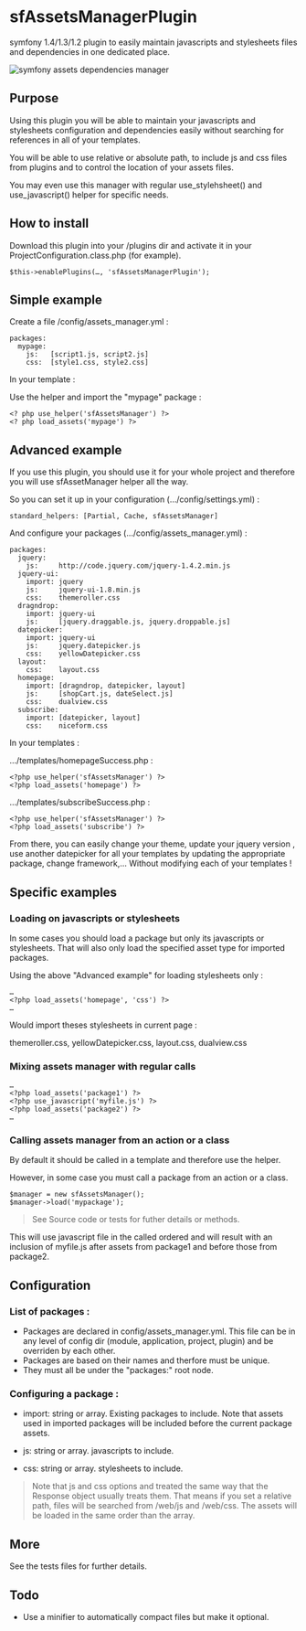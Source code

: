 # sfAssetsManagerPlugin


symfony 1.4/1.3/1.2 plugin to easily maintain javascripts and stylesheets files
and dependencies in one dedicated place.

![symfony assets dependencies manager](http://www.symfony-project.org/uploads/plugins/cb885cd82f4cb190dabe2e54dcedf991.png)


## Purpose

Using this plugin you will be able to maintain your javascripts and stylesheets 
configuration and dependencies easily without searching for references in all 
of your templates.

You will be able to use relative or absolute path, to include js and css files 
from plugins and to control the location of your assets files.

You may even use this manager with regular use_stylehsheet() and use_javascript()
helper for specific needs.


## How to install

Download this plugin into your /plugins dir and activate it in 
your ProjectConfiguration.class.php (for example).

    $this->enablePlugins(…, 'sfAssetsManagerPlugin');


## Simple example

Create a file /config/assets_manager.yml :


    packages:
      mypage:
        js:   [script1.js, script2.js]
        css:  [style1.css, style2.css]

In your template :

Use the helper and import the "mypage" package :

    <? php use_helper('sfAssetsManager') ?>
    <? php load_assets('mypage') ?>
    

## Advanced example

If you use this plugin, you should use it for your whole 
project and therefore you will use sfAssetManager helper
all the way.

So you can set it up in your configuration (…/config/settings.yml) :

    standard_helpers: [Partial, Cache, sfAssetsManager]


And configure your packages (…/config/assets_manager.yml) :

    packages:
      jquery:
        js:     http://code.jquery.com/jquery-1.4.2.min.js
      jquery-ui:
        import: jquery
        js:     jquery-ui-1.8.min.js
        css:    themeroller.css
      dragndrop:
        import: jquery-ui
        js:     [jquery.draggable.js, jquery.droppable.js]
      datepicker:
        import: jquery-ui
        js:     jquery.datepicker.js
        css:    yellowDatepicker.css
      layout:
        css:    layout.css
      homepage:
        import: [dragndrop, datepicker, layout]
        js:     [shopCart.js, dateSelect.js]
        css:    dualview.css
      subscribe:
        import: [datepicker, layout]
        css:    niceform.css
        
        
In your templates :

…/templates/homepageSuccess.php :

    <?php use_helper('sfAssetsManager') ?>
    <?php load_assets('homepage') ?>

…/templates/subscribeSuccess.php :

    <?php use_helper('sfAssetsManager') ?>
    <?php load_assets('subscribe') ?>
        

From there, you can easily change your theme, update your jquery version 
, use another datepicker for all your templates by updating the appropriate
package, change framework,… Without modifying each of your templates !



## Specific examples


### Loading on javascripts or stylesheets

In some cases you should load a package but only its javascripts or 
stylesheets.
That will also only load the specified asset type for imported packages.

Using the above "Advanced example" for loading stylesheets only :

    …    
    <?php load_assets('homepage', 'css') ?>
    …

    
Would import theses stylesheets in current page :

themeroller.css, yellowDatepicker.css, layout.css, dualview.css


### Mixing assets manager with regular calls

    …
    <?php load_assets('package1') ?>
    <?php use_javascript('myfile.js') ?>
    <?php load_assets('package2') ?> 
    …
    

### Calling assets manager from an action or a class

By default it should be called in a template and therefore use the helper.

However, in some case you must call a package from an action or a class.

    $manager = new sfAssetsManager();
    $manager->load('mypackage');
    
> See Source code or tests for futher details or methods.


This will use javascript file in the called ordered and will result with 
an inclusion of myfile.js after assets from package1 and before those
from package2. 

## Configuration


### List of packages :

* Packages are declared in config/assets_manager.yml.
  This file can be in any level of config dir (module, application, 
  project, plugin) and be overriden by each other.
* Packages are based on their names and therfore must be unique.
* They must all be under the "packages:" root node.


### Configuring a package :

* import:  string or array. Existing packages to include. Note that
assets used in imported packages will be included before the current 
package assets.

* js: string or array. javascripts to include.

* css: string or array. stylesheets to include.

> Note that js and css options and treated the same way that the 
Response object usually treats them.
That means if you set a relative path, files will be searched from
/web/js and /web/css.
The assets will be loaded in the same order than the array.


## More

See the tests files for further details.


## Todo

* Use a minifier to automatically compact files but make it optional.
